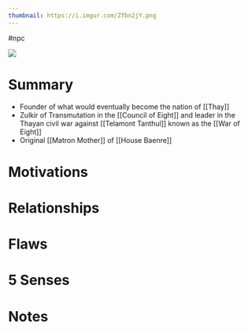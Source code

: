 ```yaml
---
thumbnail: https://i.imgur.com/Zfbn2jY.png
---
```


#npc 

![](https://i.imgur.com/Zfbn2jY.png)

# Summary
-  Founder of what would eventually become the nation of [[Thay]]
-  Zulkir of Transmutation in the [[Council of Eight]] and leader in the Thayan civil war against [[Telamont Tanthul]] known as the [[War of Eight]]
-   Original [[Matron Mother]] of [[House Baenre]]

# Motivations
# Relationships
# Flaws
# 5 Senses
# Notes